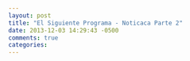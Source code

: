 ```yaml
---
layout: post
title: "El Siguiente Programa - Noticaca Parte 2"
date: 2013-12-03 14:29:43 -0500
comments: true
categories: 
---
```


